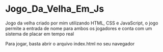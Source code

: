 # Jogo_Da_Velha_Em_Js
Jogo da velha criado por mim utilizando HTML, CSS e JavaScript, o jogo permite a entrada de nome para ambos os jogadores e conta com um sistema de placar em tempo real

Para jogar, basta abrir o arquivo index.html no seu navegador

